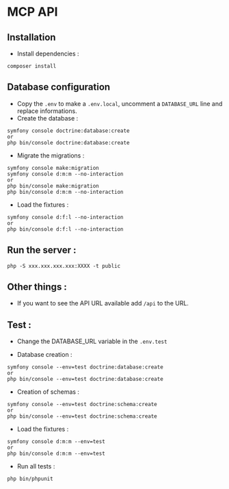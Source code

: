 # MCP API

## Installation

- Install dependencies :

```
composer install
```

## Database configuration

- Copy the `.env` to make a `.env.local`, uncomment a `DATABASE_URL` line and replace informations.
- Create the database :

```
symfony console doctrine:database:create
or
php bin/console doctrine:database:create
```

- Migrate the migrations :

```
symfony console make:migration
symfony console d:m:m --no-interaction
or
php bin/console make:migration
php bin/console d:m:m --no-interaction
```

- Load the fixtures :

```
symfony console d:f:l --no-interaction
or
php bin/console d:f:l --no-interaction
```

## Run the server :

```
php -S xxx.xxx.xxx.xxx:XXXX -t public
```

## Other things :

- If you want to see the API URL available add `/api` to the URL.

## Test :

- Change the DATABASE_URL variable in the `.env.test`

- Database creation : 

```
symfony console --env=test doctrine:database:create
or
php bin/console --env=test doctrine:database:create 
``` 

- Creation of schemas : 

```
symfony console --env=test doctrine:schema:create
or
php bin/console --env=test doctrine:schema:create
```

- Load the fixtures : 
```
symfony console d:m:m --env=test
or
php bin/console d:m:m --env=test
```

- Run all tests :

```
php bin/phpunit
```
